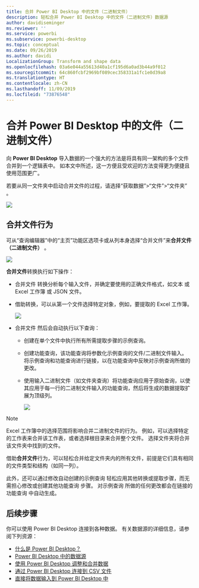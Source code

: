```yaml
---
title: 合并 Power BI Desktop 中的文件（二进制文件）
description: 轻松合并 Power BI Desktop 中的文件（二进制文件）数据源
author: davidiseminger
ms.reviewer: ''
ms.service: powerbi
ms.subservice: powerbi-desktop
ms.topic: conceptual
ms.date: 09/26/2019
ms.author: davidi
LocalizationGroup: Transform and shape data
ms.openlocfilehash: 03a6e044a55613d40a1cf195d6a0ad3b44a9f012
ms.sourcegitcommit: 64c860fcbf2969bf089cec358331a1fc1e0d39a8
ms.translationtype: HT
ms.contentlocale: zh-CN
ms.lasthandoff: 11/09/2019
ms.locfileid: "73876548"
---
```

# <a name="combine-files-binaries-in-power-bi-desktop"></a>合并 Power BI Desktop 中的文件（二进制文件）
向 **Power BI Desktop** 导入数据的一个强大的方法是将具有同一架构的多个文件合并到一个逻辑表中。 如本文中所述，这一方便且受欢迎的方法变得更为便捷且使用范围更广。

若要从同一文件夹中启动合并文件的过程，请选择“获取数据”>“文件”>“文件夹”  。

![](media/desktop-combine-binaries/combine-binaries_1.png)


## <a name="combine-files-behavior"></a>合并文件行为
可从“查询编辑器”中的“主页”功能区选项卡或从列本身选择“合并文件”来**合并文件（二进制文件）**    。

![](media/desktop-combine-binaries/combine-binaries_2a.png)

**合并文件**转换执行如下操作：

* 合并文件  转换分析每个输入文件，并确定要使用的正确文件格式，如文本  或 Excel 工作簿  或 JSON  文件。
* 借助转换，可以从第一个文件选择特定对象，例如，要提取的 Excel 工作簿。 
  
  ![](media/desktop-combine-binaries/combine-binaries_3.png)
* 合并文件  然后会自动执行以下查询：
  
  * 创建在单个文件中执行所有所需提取步骤的示例查询。
  * 创建功能查询，该功能查询将参数化示例查询的文件/二进制文件输入。   将示例查询和功能查询进行链接，以在功能查询中反映对示例查询所做的更改。
  * 使用输入二进制文件（如文件夹查询）将功能查询应用于原始查询，以使其应用于每一行的二进制文件输入的功能查询，然后将生成的数据提取扩展为顶级列。  
    
    ![](media/desktop-combine-binaries/combine-binaries_4.png)

> [!NOTE]
> Excel 工作簿中的选择范围将影响合并二进制文件的行为。 例如，可以选择特定的工作表来合并该工作表，或者选择根目录来合并整个文件。 选择文件夹将合并该文件夹中找到的文件。 


借助**合并文件**行为，可以轻松合并给定文件夹内的所有文件，前提是它们具有相同的文件类型和结构（如同一列）。

此外，还可以通过修改自动创建的示例查询  轻松应用其他转换或提取步骤，而无需担心修改或创建其他功能查询  步骤。 对示例查询  所做的任何更改都会在链接的功能查询  中自动生成。

## <a name="next-steps"></a>后续步骤
你可以使用 Power BI Desktop 连接到各种数据。 有关数据源的详细信息，请参阅下列资源：

* [什么是 Power BI Desktop？](desktop-what-is-desktop.md)
* [Power BI Desktop 中的数据源](desktop-data-sources.md)
* [使用 Power BI Desktop 调整和合并数据](desktop-shape-and-combine-data.md)
* [通过 Power BI Desktop 连接到 CSV 文件](desktop-connect-csv.md)   
* [直接将数据输入到 Power BI Desktop 中](desktop-enter-data-directly-into-desktop.md)   

